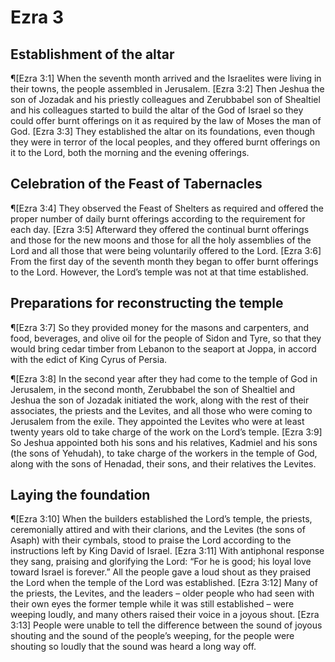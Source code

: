 # Ezra 3

## Establishment of the altar
¶[Ezra 3:1] When the seventh month arrived and the Israelites were living in their towns, the people assembled in Jerusalem.
[Ezra 3:2] Then Jeshua the son of Jozadak and his priestly colleagues and Zerubbabel son of Shealtiel and his colleagues started to build the altar of the God of Israel so they could offer burnt offerings on it as required by the law of Moses the man of God.
[Ezra 3:3] They established the altar on its foundations, even though they were in terror of the local peoples, and they offered burnt offerings on it to the Lord, both the morning and the evening offerings.

## Celebration of the Feast of Tabernacles
¶[Ezra 3:4] They observed the Feast of Shelters as required and offered the proper number of daily burnt offerings according to the requirement for each day.
[Ezra 3:5] Afterward they offered the continual burnt offerings and those for the new moons and those for all the holy assemblies of the Lord and all those that were being voluntarily offered to the Lord.
[Ezra 3:6] From the first day of the seventh month they began to offer burnt offerings to the Lord. However, the Lord’s temple was not at that time established.

## Preparations for reconstructing the temple
¶[Ezra 3:7] So they provided money for the masons and carpenters, and food, beverages, and olive oil for the people of Sidon and Tyre, so that they would bring cedar timber from Lebanon to the seaport at Joppa, in accord with the edict of King Cyrus of Persia.

¶[Ezra 3:8] In the second year after they had come to the temple of God in Jerusalem, in the second month, Zerubbabel the son of Shealtiel and Jeshua the son of Jozadak initiated the work, along with the rest of their associates, the priests and the Levites, and all those who were coming to Jerusalem from the exile. They appointed the Levites who were at least twenty years old to take charge of the work on the Lord’s temple.
[Ezra 3:9] So Jeshua appointed both his sons and his relatives, Kadmiel and his sons (the sons of Yehudah), to take charge of the workers in the temple of God, along with the sons of Henadad, their sons, and their relatives the Levites.

## Laying the foundation
¶[Ezra 3:10] When the builders established the Lord’s temple, the priests, ceremonially attired and with their clarions, and the Levites (the sons of Asaph) with their cymbals, stood to praise the Lord according to the instructions left by King David of Israel.
[Ezra 3:11] With antiphonal response they sang, praising and glorifying the Lord: “For he is good; his loyal love toward Israel is forever.” All the people gave a loud shout as they praised the Lord when the temple of the Lord was established.
[Ezra 3:12] Many of the priests, the Levites, and the leaders – older people who had seen with their own eyes the former temple while it was still established – were weeping loudly, and many others raised their voice in a joyous shout.
[Ezra 3:13] People were unable to tell the difference between the sound of joyous shouting and the sound of the people’s weeping, for the people were shouting so loudly that the sound was heard a long way off.
